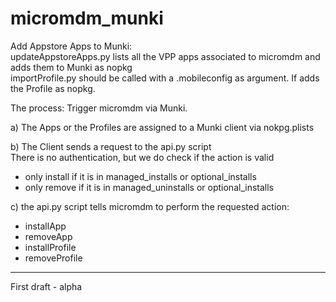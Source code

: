 # micromdm_munki

Add Appstore Apps to Munki:  
updateAppstoreApps.py lists all the VPP apps associated to micromdm and adds them to Munki as nopkg  
importProfile.py should be called with a .mobileconfig as argument. If adds the Profile as nopkg.
 
The process: Trigger micromdm via Munki.

a) The Apps or the Profiles are assigned to a Munki client via nokpg.plists

b) The Client sends a request to the api.py script  
There is no authentication, but we do check if the action is valid 
- only install if it is in managed_installs or optional_installs
- only remove if it is in managed_uninstalls or optional_installs

c) the api.py script tells micromdm to perform the requested action:
  - installApp
  - removeApp
  - installProfile
  - removeProfile
  
  
------

First draft - alpha
